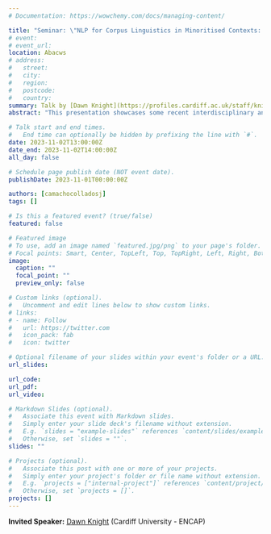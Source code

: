 ```yaml
---
# Documentation: https://wowchemy.com/docs/managing-content/

title: "Seminar: \"NLP for Corpus Linguistics in Minoritised Contexts: Past, Present and Future Research Projects and Opportunities\""
# event:
# event_url:
location: Abacws
# address:
#   street:
#   city:
#   region:
#   postcode:
#   country:
summary: Talk by [Dawn Knight](https://profiles.cardiff.ac.uk/staff/knightd5) (Cardiff University - ENCAP)
abstract: "This presentation showcases some recent interdisciplinary and cross-institutional projects involving applied/corpus linguists (at Cardiff University) and colleagues in NLP. This will include a short demonstration of the [CorCenCC corpus](www.corcencc.org) (the National Corpus of Contemporary Welsh), and an overview of a range of satellite projects including the Thesawrws and FreeTxt (a bilingual toolkit that supports the analysis and visualisation of free text data) projects, and will overview the recently launched GDC-WDG website (an online collection of freely available digital resources designed to support the exploration, analysis, learning, and referencing of the Welsh language). The talk will also signpost future plans for work in this broad area, and will welcome discussions of potential areas for future collaboration/synergy."

# Talk start and end times.
#   End time can optionally be hidden by prefixing the line with `#`.
date: 2023-11-02T13:00:00Z
date_end: 2023-11-02T14:00:00Z
all_day: false

# Schedule page publish date (NOT event date).
publishDate: 2023-11-01T00:00:00Z

authors: [camachocolladosj]
tags: []

# Is this a featured event? (true/false)
featured: false

# Featured image
# To use, add an image named `featured.jpg/png` to your page's folder. 
# Focal points: Smart, Center, TopLeft, Top, TopRight, Left, Right, BottomLeft, Bottom, BottomRight.
image:
  caption: ""
  focal_point: ""
  preview_only: false

# Custom links (optional).
#   Uncomment and edit lines below to show custom links.
# links:
# - name: Follow
#   url: https://twitter.com
#   icon_pack: fab
#   icon: twitter

# Optional filename of your slides within your event's folder or a URL.
url_slides:

url_code:
url_pdf:
url_video:

# Markdown Slides (optional).
#   Associate this event with Markdown slides.
#   Simply enter your slide deck's filename without extension.
#   E.g. `slides = "example-slides"` references `content/slides/example-slides.md`.
#   Otherwise, set `slides = ""`.
slides: ""

# Projects (optional).
#   Associate this post with one or more of your projects.
#   Simply enter your project's folder or file name without extension.
#   E.g. `projects = ["internal-project"]` references `content/project/deep-learning/index.md`.
#   Otherwise, set `projects = []`.
projects: []
---
```


**Invited Speaker:** [Dawn Knight](https://profiles.cardiff.ac.uk/staff/knightd5) (Cardiff University - ENCAP)

